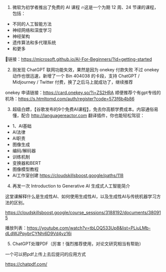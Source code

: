 1. 微软为初学者推出了免费的 AI 课程 🔥这是一个为期 12 周、24 节课的课程，包括：

- 不同的人工智能方法
- 神经网络和深度学习
- 神经架构
- 遗传算法和多代理系统
- 和更多

🔗链接：https://microsoft.github.io/AI-For-Beginners/?id=getting-started


2. 刚发现 ChatGPT 联网功能失效，果然是因为 onekey 付款失败
不过 onekey 动作也很迅速，新增了一个 Bin 404038 的卡段，支持 ChatGPT / Midjourney / Twitter 付费，换了之后马上就成功了，继续推荐

onekey 申请链接：https://card.onekey.so/?i=ZS2HRA
顺便推荐个有gpt专线的机场：https://s.htmltomd.com/auth/register?code=573f6b4b86


3. 超级白嫖，【谷歌发布的9个免费AI课程】，免去你高额学费成本。内容通俗易懂，配合 http://languagereactor.com 翻译插件，你也能轻松驾驭：
* 1、AI基础
* AI法律
* AI职责
* 图像生成
* 编码/解码器
* 训练机制
* 变换器和BERT
* 图像模型教程
* AI工作室创建
https://cloudskillsboost.google/paths/118


4. 再发一次
Introduction to Generative AI 生成式人工智能简介

这堂课解释什么是生成性AI、如何使用生成性AI，以及生成性AI与传统机器学习方法的区别。

https://cloudskillsboost.google/course_sessions/3188192/documents/380915

播放列表：https://youtube.com/watch?v=tbLOQ533Up8&list=PLiuLMb-dLdWJPpybrCYNhi6D9Vd4vz16i


5. ChatGPT处理PDF（厉害！强烈推荐使用，对论文研究相当有帮助）

一个可以把pdf上传上去后提问的应用方式

https://chatpdf.com/
